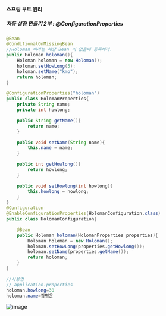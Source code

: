 #### 스프링 부트 원리
##### 자동 설정 만들기 2부 : @ConfigurationProperties

```java
@Bean
@ConditionalOnMissingBean
//Holoman 이라는 해당 Bean 이 없을때 등록해라.
public Holoman holoman(){
    Holoman holoman = new Holoman();
    holoman.setHowLong(5);
    holoman.setName("kmo");
    return holoman;
}

@ConfigurationProperties("holoman")
public class HolomanProperties{
    private String name;
    private int howlong;

    public String getName(){
        return name;
    }

    public void setName(String name){
        this.name = name;
    }

    public int getHowlong(){
        return howlong;
    }

    public void setHowlong(int howlong){
        this.howlong = howlong;
    }
}
@Configuration
@EnableConfigurationProperties(HolomanConfiguration.class)
public class HolomanConfiguration{

    @Bean
    public Holoman holoman(HolomanProperties properties){
        Holoman holoman = new Holoman();
        holoman.setHowLong(properties.getHowlong());
        holoman.setName(properties.getName());
        return holoman;
    }
}

//사용법 
// application.properties
holoman.howlong=30
holoman.name=강명운


```

![image](https://user-images.githubusercontent.com/40969203/108619340-7ba81a80-7467-11eb-8b93-c4b184dcadbf.png)
